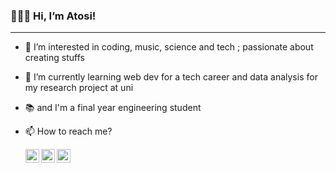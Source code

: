 ### 🙋🏻‍♀️ Hi, I’m Atosi!
<hr>

- 👀 I’m interested in coding, music, science and tech ; passionate about creating stuffs
- 🌱 I’m currently learning web dev for a tech career and data analysis for my research project at uni
- 📚 and I'm a final year engineering student
- 📫 How to reach me?
  
  <a href="https://www.linkedin.com/in/atosiroy/">
  <img align="left" alt="Atosi's linkedin" width="22px" src="https://www.google.com/url?sa=i&url=https%3A%2F%2Fcommons.wikimedia.org%2Fwiki%2FFile%3ALinkedIn_icon.svg&psig=AOvVaw3JSpXJC8C7ftyDEAzH0xIx&ust=1707484965797000&source=images&cd=vfe&opi=89978449&ved=0CBMQjRxqFwoTCMC3tqjrm4QDFQAAAAAdAAAAABAE" /></a>
  <a href="https://twitter.com/atosicodes">
  <img align="left" alt="Atosi's twitter" width="22px" src="https://raw.githubusercontent.com/peterthehan/peterthehan/master/assets/twitter.svg" /></a>
  <a href="https://www.instagram.com/atosiii_/">
  <img align="left" alt="Atosi's insta" width="22px" src="https://raw.githubusercontent.com/hussainweb/hussainweb/main/icons/instagram.png" /></a>

<!---
atosiroy/atosiroy is a ✨ special ✨ repository because its `README.md` (this file) appears on your GitHub profile.
You can click the Preview link to take a look at your changes.
--->
